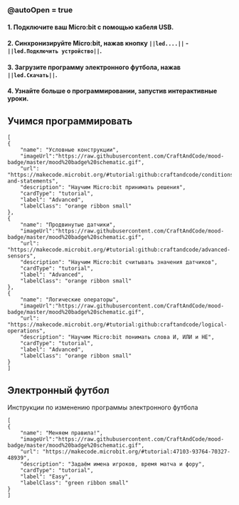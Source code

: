 ### @autoOpen = true
#### 1. Подключите ваш Micro:bit с помощью кабеля USB.
#### 2. Синхронизируйте Micro:bit, нажав кнопку `||led....||` - `||led.Подключить устройство||`.
#### 3. Загрузите программу электронного футбола, нажав `||led.Скачать||`.
#### 4. Узнайте больше о программировании, запустив интерактивные уроки.

## Учимся программировать

```codecard
[
{
    "name": "Условные конструкции",
    "imageUrl":"https://raw.githubusercontent.com/CraftAndCode/mood-badge/master/mood%20badge%20schematic.gif",
    "url": "https://makecode.microbit.org/#tutorial:github:craftandcode/conditions-and-statements", 
    "description": "Научим Micro:bit принимать решения", 
    "cardType": "tutorial",
    "label": "Advanced",
    "labelClass": "orange ribbon small"
},
{
    "name": "Продвинутые датчики",
    "imageUrl":"https://raw.githubusercontent.com/CraftAndCode/mood-badge/master/mood%20badge%20schematic.gif",
    "url": "https://makecode.microbit.org/#tutorial:github:craftandcode/advanced-sensors", 
    "description": "Научим Micro:bit считывать значения датчиков", 
    "cardType": "tutorial",
    "label": "Advanced",
    "labelClass": "orange ribbon small"
},
{
    "name": "Логические операторы",
    "imageUrl":"https://raw.githubusercontent.com/CraftAndCode/mood-badge/master/mood%20badge%20schematic.gif",
    "url": "https://makecode.microbit.org/#tutorial:github:craftandcode/logical-operations", 
    "description": "Научим Micro:bit понимать слова И, ИЛИ и НЕ", 
    "cardType": "tutorial",
    "label": "Advanced",
    "labelClass": "orange ribbon small"
}
]
```

## Электронный футбол
Инструкции по изменению программы электронного футбола
```codecard
[
{
    "name": "Меняем правила!",
    "imageUrl":"https://raw.githubusercontent.com/CraftAndCode/mood-badge/master/mood%20badge%20schematic.gif",
    "url": "https://makecode.microbit.org/#tutorial:47103-93764-70327-48939", 
    "description": "Задаём имена игроков, время матча и фору", 
    "cardType": "tutorial",
    "label": "Easy",
    "labelClass": "green ribbon small"
}
]
```
